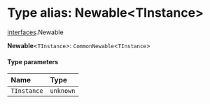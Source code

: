 # Type alias: Newable\<TInstance>

[interfaces](/auto-docs/editor/modules/interfaces.md).Newable

**Newable**<`TInstance`>: `CommonNewable`<`TInstance`>

#### Type parameters

| Name | Type |
| :------ | :------ |
| `TInstance` | `unknown` |
